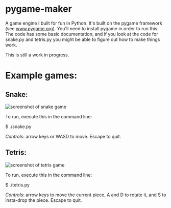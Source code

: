 pygame-maker
============

A game engine I built for fun in Python. It's built on the pygame framework (see www.pygame.org). You'll need to install pygame in order to run this.
The code has some basic documentation, and if you look at the code for snake.py and tetris.py you might be able to figure out how to make things work.

This is still a work in progress.

Example games:
=============

Snake:
-------
![screenshot of snake game](https://raw.github.com/ahuff44/pygame-maker/master/screenshots/snake.png "Wow such snake")

To run, execute this in the command line:

$ ./snake.py

*Controls*: arrow keys or WASD to move. Escape to quit.

Tetris:
-------
![screenshot of tetris game](https://raw.github.com/ahuff44/pygame-maker/master/screenshots/tetris.png "Much tetris")

To run, execute this in the command line:

$ ./tetris.py

*Controls*: arrow keys to move the current piece, A and D to rotate it, and S to insta-drop the piece. Escape to quit.